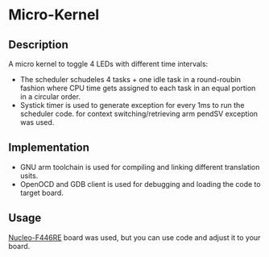 # Micro-Kernel
## Description  
A micro kernel to toggle 4 LEDs with different time intervals: 
  * The scheduler schudeles 4 tasks + one idle task in a round-roubin fashion where CPU time gets assigned to each task in an equal portion in a circular order.
  * Systick timer is used to generate exception for every 1ms to run the scheduler code. for context switching/retrieving arm pendSV exception was used. 

## Implementation
  * GNU arm toolchain is used for compiling and linking different translation usits.
  * OpenOCD and GDB client is used for debugging and loading the code to target board.

## Usage 
[Nucleo-F446RE](https://www.st.com/en/evaluation-tools/nucleo-f446re.html) board was used, but you can use code and adjust it to your board.
